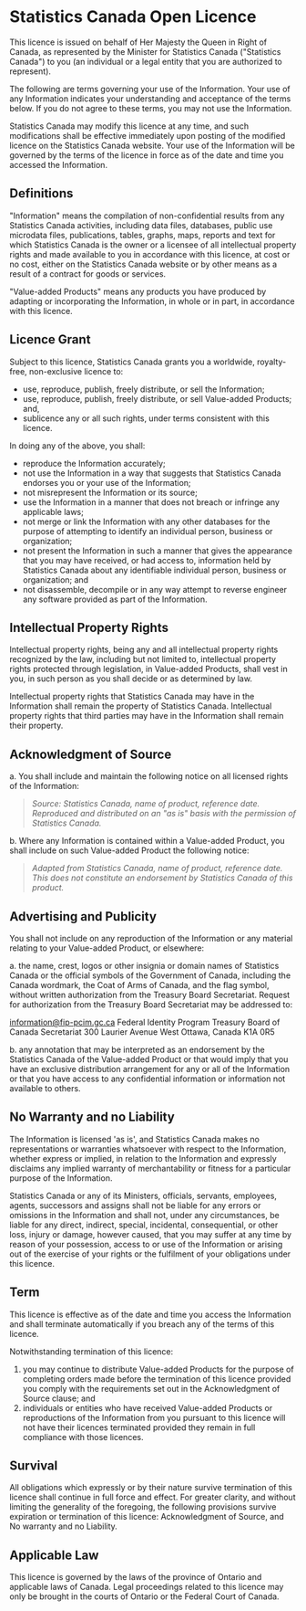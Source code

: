 Statistics Canada Open Licence
==============================

This licence is issued on behalf of Her Majesty the Queen in Right of Canada,
as represented by the Minister for Statistics Canada ("Statistics Canada") to
you (an individual or a legal entity that you are authorized to represent).

The following are terms governing your use of the Information. Your use of any
Information indicates your understanding and acceptance of the terms below. If
you do not agree to these terms, you may not use the Information.

Statistics Canada may modify this licence at any time, and such modifications
shall be effective immediately upon posting of the modified licence on the
Statistics Canada website. Your use of the Information will be governed by the
terms of the licence in force as of the date and time you accessed the
Information.

Definitions
-----------

"Information" means the compilation of non-confidential results from any
Statistics Canada activities, including data files, databases, public use
microdata files, publications, tables, graphs, maps, reports and text for which
Statistics Canada is the owner or a licensee of all intellectual property
rights and made available to you in accordance with this licence, at cost or no
cost, either on the Statistics Canada website or by other means as a result of
a contract for goods or services.

"Value-added Products" means any products you have produced by adapting or
incorporating the Information, in whole or in part, in accordance with this
licence.

Licence Grant
-------------

Subject to this licence, Statistics Canada grants you a worldwide,
royalty-free, non-exclusive licence to:

- use, reproduce, publish, freely distribute, or sell the Information;
- use, reproduce, publish, freely distribute, or sell Value-added Products;
  and,
- sublicence any or all such rights, under terms consistent with this licence.

In doing any of the above, you shall:

- reproduce the Information accurately;
- not use the Information in a way that suggests that Statistics Canada
  endorses you or your use of the Information;
- not misrepresent the Information or its source;
- use the Information in a manner that does not breach or infringe any
  applicable laws;
- not merge or link the Information with any other databases for the purpose of
  attempting to identify an individual person, business or organization;
- not present the Information in such a manner that gives the appearance that
  you may have received, or had access to, information held by Statistics
  Canada about any identifiable individual person, business or organization;
  and
- not disassemble, decompile or in any way attempt to reverse engineer any
  software provided as part of the Information.

Intellectual Property Rights
----------------------------

Intellectual property rights, being any and all intellectual property rights
recognized by the law, including but not limited to, intellectual property
rights protected through legislation, in Value-added Products, shall vest in
you, in such person as you shall decide or as determined by law.

Intellectual property rights that Statistics Canada may have in the Information
shall remain the property of Statistics Canada. Intellectual property rights
that third parties may have in the Information shall remain their property.

Acknowledgment of Source
------------------------

a. You shall include and maintain the following notice on all licensed rights
   of the Information:

> *Source: Statistics Canada, name of product, reference date. Reproduced and
> distributed on an "as is" basis with the permission of Statistics Canada.*

b. Where any Information is contained within a Value-added Product, you shall
   include on such Value-added Product the following notice:

> *Adapted from Statistics Canada, name of product, reference date. This does
> not constitute an endorsement by Statistics Canada of this product.*

Advertising and Publicity
-------------------------

You shall not include on any reproduction of the Information or any material
relating to your Value-added Product, or elsewhere:

a. the name, crest, logos or other insignia or domain names of Statistics
   Canada or the official symbols of the Government of Canada, including the
   Canada wordmark, the Coat of Arms of Canada, and the flag symbol, without
   written authorization from the Treasury Board Secretariat. Request for
   authorization from the Treasury Board Secretariat may be addressed to:

   <information@fip-pcim.gc.ca>
   Federal Identity Program
   Treasury Board of Canada Secretariat
   300 Laurier Avenue West
   Ottawa, Canada K1A 0R5

b. any annotation that may be interpreted as an endorsement by the Statistics
   Canada of the Value-added Product or that would imply that you have an
   exclusive distribution arrangement for any or all of the Information or that
   you have access to any confidential information or information not available
   to others.

No Warranty and no Liability
----------------------------

The Information is licensed 'as is', and Statistics Canada makes no
representations or warranties whatsoever with respect to the Information,
whether express or implied, in relation to the Information and expressly
disclaims any implied warranty of merchantability or fitness for a particular
purpose of the Information.

Statistics Canada or any of its Ministers, officials, servants, employees,
agents, successors and assigns shall not be liable for any errors or omissions
in the Information and shall not, under any circumstances, be liable for any
direct, indirect, special, incidental, consequential, or other loss, injury or
damage, however caused, that you may suffer at any time by reason of your
possession, access to or use of the Information or arising out of the exercise
of your rights or the fulfilment of your obligations under this licence.

Term
----

This licence is effective as of the date and time you access the Information
and shall terminate automatically if you breach any of the terms of this
licence.

Notwithstanding termination of this licence:

1. you may continue to distribute Value-added Products for the purpose of
   completing orders made before the termination of this licence provided you
   comply with the requirements set out in the Acknowledgment of Source clause;
   and
2. individuals or entities who have received Value-added Products or
   reproductions of the Information from you pursuant to this licence will not
   have their licences terminated provided they remain in full compliance with
   those licences.

Survival
--------

All obligations which expressly or by their nature survive termination of this
licence shall continue in full force and effect. For greater clarity, and
without limiting the generality of the foregoing, the following provisions
survive expiration or termination of this licence: Acknowledgment of Source,
and No warranty and no Liability.

Applicable Law
--------------

This licence is governed by the laws of the province of Ontario and applicable
laws of Canada. Legal proceedings related to this licence may only be brought
in the courts of Ontario or the Federal Court of Canada.
